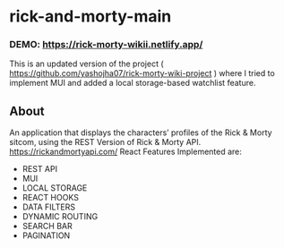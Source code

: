 # rick-and-morty-main
### DEMO:  https://rick-morty-wikii.netlify.app/
This is an updated version of the project ( https://github.com/yashojha07/rick-morty-wiki-project ) where I tried to implement MUI and added a local storage-based watchlist feature.


## About 
An application that displays the characters’ profiles of the Rick & Morty sitcom, using the REST Version of Rick & Morty API. https://rickandmortyapi.com/
React Features Implemented are:



* REST API
* MUI
* LOCAL STORAGE
* REACT HOOKS
* DATA FILTERS
* DYNAMIC ROUTING 
* SEARCH BAR
* PAGINATION


